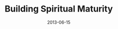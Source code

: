 ---
layout: message
category: message
series: "How to Build People"
title: "Building Spiritual Maturity"
date: 2013-06-15
audio-description: "Chuck Mingo talks about building spiritual maturity."
audio: "http://www.crossroads.net/players/media/hq/htbp_01.mp3"
audio-title: "Building Spiritual Maturity"
audio-duration: "43:53"
program-description: "Program - WK1 How to Build People"
program: "http://www.crossroads.net/players/media/hq/06_15-16_13Program_LO.pdf"
program-title: "Building Spiritual Maturity"
video-description: "Chuck Mingo talks about building spiritual maturity."
video-title: "Building Spiritual Maturity"
video: "https://s3.amazonaws.com/crossroadsvideomessages/htbp_01.mp4"
video-poster: "https://www.crossroads.net/uploadedfiles/htbp_01_still.jpg"
---
